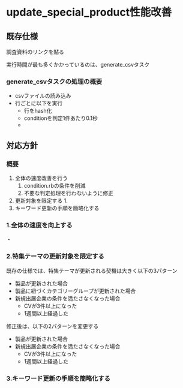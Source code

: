 # update_special_product性能改善
## 既存仕様

調査資料のリンクを貼る

実行時間が最も多くかかっているのは、generate_csvタスク

### generate_csvタスクの処理の概要

- csvファイルの読み込み
- 行ごとに以下を実行
  - 行をhash化
  - conditionを判定1件あたり0.1秒
  - 

## 対応方針

### 概要

1. 全体の速度改善を行う
   1. condition.rbの条件を削減
   2. 不要な判定処理を行わないように修正
2. 更新対象を限定する
   1. 
3. キーワード更新の手順を簡略化する

### 1.全体の速度を向上する

・

### 2.特集テーマの更新対象を限定する

既存の仕様では、特集テーマが更新される契機は大きく以下の3パターン

- 製品が更新された場合
- 製品に紐づくカテゴリーグループが更新された場合
- 新規出展企業の条件を満たさなくなった場合
  - CVが3件以上になった
  - 1週間以上経過した

修正後は、以下の2パターンを変更する

- 製品が更新された場合
- 新規出展企業の条件を満たさなくなった場合
  - CVが3件以上になった
  - 1週間以上経過した

### 3.キーワード更新の手順を簡略化する
